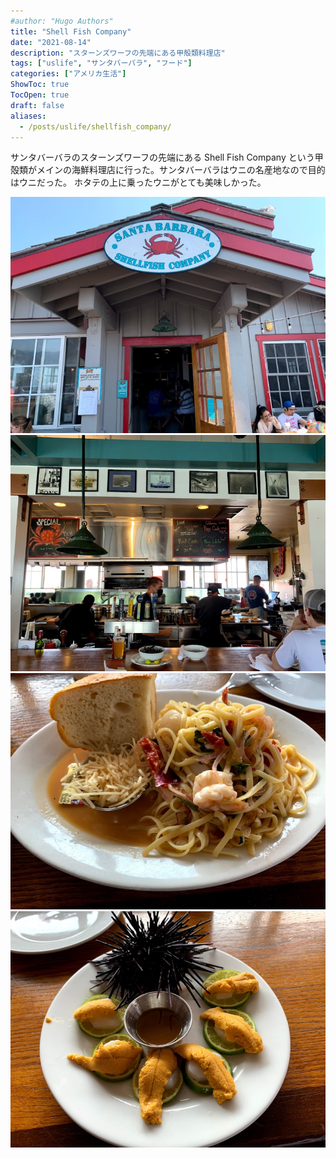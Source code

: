 ```yaml
---
#author: "Hugo Authors"
title: "Shell Fish Company"
date: "2021-08-14"
description: "スターンズワーフの先端にある甲殻類料理店"
tags: ["uslife", "サンタバーバラ", "フード"]
categories: ["アメリカ生活"]
ShowToc: true
TocOpen: true
draft: false
aliases:
  - /posts/uslife/shellfish_company/
---
```


サンタバーバラのスターンズワーフの先端にある Shell Fish Company という甲殻類がメインの海鮮料理店に行った。サンタバーバラはウニの名産地なので目的はウニだった。
ホタテの上に乗ったウニがとても美味しかった。

![](images/2022-02-10-16-53-12.png#center)
![](images/2022-02-10-16-53-27.png#center)
![](images/2022-02-10-16-53-55.png#center)
![](images/2022-02-10-16-54-28.png#center)
